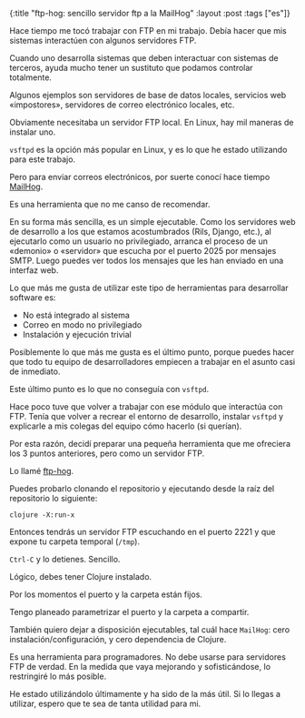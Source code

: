 {:title "ftp-hog: sencillo servidor ftp a la MailHog"
 :layout :post
 :tags ["es"]}

Hace tiempo me tocó trabajar con FTP en mi trabajo. Debía hacer que
mis sistemas interactúen con algunos servidores FTP.

Cuando uno desarrolla sistemas que deben interactuar con sistemas de
terceros, ayuda mucho tener un sustituto que podamos controlar
totalmente.

Algunos ejemplos son servidores de base de datos locales, servicios
web «impostores», servidores de correo electrónico locales, etc.

Obviamente necesitaba un servidor FTP local. En Linux, hay mil maneras
de instalar uno.

`vsftpd` es la opción más popular en Linux, y es lo que he estado
utilizando para este trabajo.

Pero para enviar correos electrónicos, por suerte conocí hace tiempo
[MailHog](https://github.com/mailhog/MailHog).

Es una herramienta que no me canso de recomendar.

En su forma más sencilla, es un simple ejecutable. Como los servidores
web de desarrollo a los que estamos acostumbrados (Rils, Django,
etc.), al ejecutarlo como un usuario no privilegiado, arranca el
proceso de un «demonio» o «servidor» que escucha por el puerto 2025
por mensajes SMTP. Luego puedes ver todos los mensajes que les han
enviado en una interfaz web.

Lo que más me gusta de utilizar este tipo de herramientas para
desarrollar software es:

- No está integrado al sistema
- Correo en modo no privilegiado
- Instalación y ejecución trivial

Posiblemente lo que más me gusta es el último punto, porque puedes
hacer que todo tu equipo de desarrolladores empiecen a trabajar en el
asunto casi de inmediato.

Este último punto es lo que no conseguía con `vsftpd`.

Hace poco tuve que volver a trabajar con ese módulo que interactúa con
FTP. Tenía que volver a recrear el entorno de desarrollo, instalar
`vsftpd` y explicarle a mis colegas del equipo cómo hacerlo (si
querían).

Por esta razón, decidí preparar una pequeña herramienta que me
ofreciera los 3 puntos anteriores, pero como un servidor FTP.

Lo llamé [ftp-hog](https://github.com/jgomo3/ftp-hog/).

Puedes probarlo clonando el repositorio y ejecutando desde la raíz del
repositorio lo siguiente:

```
clojure -X:run-x
```

Entonces tendrás un servidor FTP escuchando en el puerto 2221 y que
expone tu carpeta temporal (`/tmp`).

`Ctrl-C` y lo detienes. Sencillo.

Lógico, debes tener Clojure instalado.

Por los momentos el puerto y la carpeta están fijos.

Tengo planeado parametrizar el puerto y la carpeta a compartir.

También quiero dejar a disposición ejecutables, tal cuál hace
`MailHog`: cero instalación/configuración, y cero dependencia de
Clojure.

Es una herramienta para programadores. No debe usarse para servidores
FTP de verdad. En la medida que vaya mejorando y sofisticándose, lo
restringiré lo más posible.

He estado utilizándolo últimamente y ha sido de la más útil. Si lo
llegas a utilizar, espero que te sea de tanta utilidad para mi.
